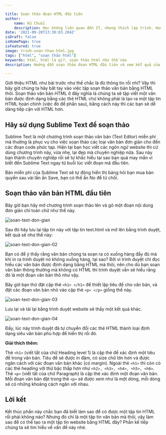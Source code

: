 ```yaml
---

title: Soạn thảo đoạn HTML đầu tiên
author:
    name: Kủ Chuối
    description: Học không liên quan đến IT, nhưng thích lập trình. Học lập trình vì có thời gian và thấy vui chứ không vì gì hết. Thích chia sẻ với những người cùng sở thích
date: '2021-09-20T13:30:03.284Z'
isDraft: false
isHomePage: true
isFeatured: true
image: trinh-soan-thao-html.jpg
tags: ["html", "soạn thảo html"]
keywords: html, html là gì?, soạn thảo html như thế nào
description: Hướng dẫn soạn thảo đoạn HTML đầu tiên và xem kết quả của công việc mình làm sẽ như thế nào

---
```


Giới thiệu HTML như bài trước như thế chắc là đủ thông tin rồi nhỉ? Vậy thì bây giờ chúng ta hãy bắt tay vào việc tập soạn thảo văn bản bằng HTML thôi. Soạn thảo văn bản HTML ở đây nghĩa là chúng ta sẽ tập viết một văn bản được định dạng bằng các thẻ HTML chứ không phải là tạo ra một tập tin HTML hoàn chỉnh (việc đó để phần sau), bằng cách này thì các bạn sẽ dễ dàng tiếp cận với HTML hơn.

## Hãy sử dụng Sublime Text để soạn thảo

Sublime Text là một chương trình soạn thảo văn bản (Text Editor) miễn phí mà thường là phục vụ cho việc soạn thảo các loại văn bản đơn giản cho đến các đoạn code phức tạp. Hiện tại bạn học viết các ngôn ngữ website thì cứ dùng chương trình này, vừa nhẹ, lại đẹp mà chuyên nghiệp nữa. Sau này bạn thành chuyên nghiệp rồi sẽ tự khắc hiểu tại sao bạn quá may mắn vì biết đến Sublime Text ngay từ buổi lúc viết đoạn mã đầu tiên.

Bản miễn phí của Sublime Text sẽ tự động hiển thị bảng hỏi bạn mua bản quyền sau vài lần ấn Save, bạn có thể ấn No để từ chối.

## Soạn thảo văn bản HTML đầu tiên

Bây giờ bạn hãy mở chương trình soạn thảo lên và gõ một đoạn nội dung đơn giản chỉ toàn chữ như thế này.

![soan-text-don-gian](/images/contents/html/soan-text-don-gian.png)

Sau đó hãy lưu lại tập tin này với tập tin text.html và mở lên bằng trình duyệt, kết quả sẽ như thế này:

![soan-text-don-gian-02](/images/contents/html/soan-text-don-gian-02.png)

Bạn có để ý thấy rằng văn bản chúng ta soạn ra có xuống hàng đầy đủ mà khi in ra trình duyệt nó không xuống hàng, tại sao? Bởi vì trình duyệt chỉ đọc hiểu các văn bản được định dạng bằng HTML mà thôi, nên cho dù bạn soạn văn bản thông thường mà không có HTML thì trình duyệt vẫn sẽ hiểu rằng đó là một đoạn văn bản thô như vậy.

Bây giờ bạn thử đặt cặp thẻ `<h1> </h1>` để thiết lập tiêu đề cho văn bản, và đặt các đoạn văn bản nhỏ vào cặp thẻ `<p> </p>` giống thế này.

![soan-text-don-gian-03](/images/contents/html/soan-text-don-gian-03.png)

Lưu lại và tải lại bằng trình duyệt website sẽ thấy một kết quả khác.

![soan-text-don-gian-04](/images/contents/html/soan-text-don-gian-04.png)

Đấy, lúc này trình duyệt đã tự chuyển đổi các thẻ HTML thành loại định dạng siêu văn bản phù hợp để hiển thị rồi đó.

**Giải thích thêm:**

Thẻ `<h1>` (viết tắt của chữ Heading level 1) là cặp thẻ để xác định một tiêu đề trong văn bản. Tiêu đề sẽ được in đậm, có size chữ lớn hơn và được ngăn cách với các đoạn văn bản khác (có margin). Ngoài thẻ `<h1>` thì còn có các thẻ heading với thứ bậc thấp hơn như `<h2>, <h3>, <h4>, <h5>, <h6>`.
Thẻ `<p>` (viết tắt của chữ Paragraph) là cặp thẻ xác định một đoạn văn bản. Mỗi đoạn văn bản đặt trong thẻ `<p>` sẽ được xem như là một dòng, mỗi dòng sẽ có những khoảng cách ngăn với nhau.

## Lời kết

Kết thúc phần này chắc bạn đã biết làm sao để có được một tập tin HTML rồi phải không nào? Nhưng đó chỉ là một tập tin văn bản mà thôi, vậy làm sao để có thể tạo ra một tập tin website bằng HTML đây? Phần kế tiếp chúng ta sẽ tìm hiểu về vấn đề này nhé.